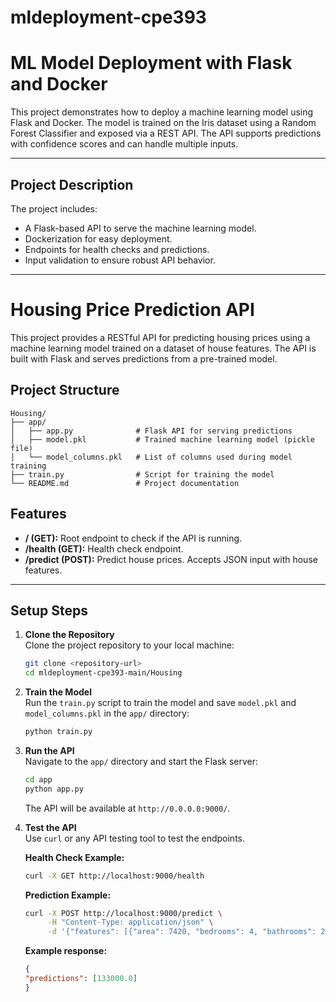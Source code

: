 # mldeployment-cpe393

# ML Model Deployment with Flask and Docker

This project demonstrates how to deploy a machine learning model using Flask and Docker. The model is trained on the Iris dataset using a Random Forest Classifier and exposed via a REST API. The API supports predictions with confidence scores and can handle multiple inputs.

---
## Project Description

The project includes:
- A Flask-based API to serve the machine learning model.
- Dockerization for easy deployment.
- Endpoints for health checks and predictions.
- Input validation to ensure robust API behavior.

---
# Housing Price Prediction API

This project provides a RESTful API for predicting housing prices using a machine learning model trained on a dataset of house features. The API is built with Flask and serves predictions from a pre-trained model.

## Project Structure

```
Housing/
├── app/
│   ├── app.py              # Flask API for serving predictions
│   ├── model.pkl           # Trained machine learning model (pickle file)
│   └── model_columns.pkl   # List of columns used during model training
├── train.py                # Script for training the model
└── README.md               # Project documentation
```

## Features

- **/ (GET):** Root endpoint to check if the API is running.
- **/health (GET):** Health check endpoint.
- **/predict (POST):** Predict house prices. Accepts JSON input with house features.

---
## Setup Steps

1. **Clone the Repository**  
   Clone the project repository to your local machine:
   ```sh
   git clone <repository-url>
   cd mldeployment-cpe393-main/Housing
   ```

2. **Train the Model**  
   Run the `train.py` script to train the model and save `model.pkl` and `model_columns.pkl` in the `app/` directory:
   ```sh
   python train.py
   ```

3. **Run the API**  
   Navigate to the `app/` directory and start the Flask server:
   ```sh
   cd app
   python app.py
   ```
   The API will be available at `http://0.0.0.0:9000/`.

4. **Test the API**  
   Use `curl` or any API testing tool to test the endpoints.

   **Health Check Example:**
   ```sh
   curl -X GET http://localhost:9000/health
   ```

   **Prediction Example:**
   ```sh
   curl -X POST http://localhost:9000/predict \
        -H "Content-Type: application/json" \
        -d '{"features": [{"area": 7420, "bedrooms": 4, "bathrooms": 2, "stories": 3, "mainroad": "yes", "guestroom": "no", "basement": "yes", "hotwaterheating": "no", "airconditioning": "yes", "parking": 2, "prefarea": "yes", "furnishingstatus": "furnished"}]}'
   ```
   **Example response:**
   ```json
   {
   "predictions": [133000.0]
   }
   ```

